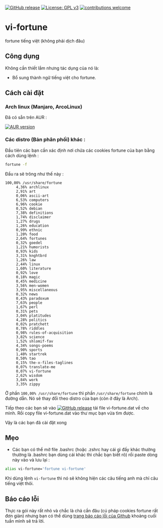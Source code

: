 [![GitHub release](https://img.shields.io/github/release/dino9193/vi-fortune.svg?style=plastic)](https://github.com/dino9193/vi-fortune/releases/latest)
[![License: GPL v3](https://img.shields.io/badge/License-GPL%20v3-blue.svg?style=plastic)](https://opensource.org/licenses/GPL-3.0)
[![contributions welcome](https://img.shields.io/badge/contributions-welcome-brightgreen.svg?style=flat)](https://github.com/dino9193/vi-fortune)

# vi-fortune

fortune tiếng việt (không phải dịch đâu)

## Công dụng

Không cần thiết lắm nhưng tác dụng của nó là:

- Bổ sung thành ngữ tiếng việt cho fortune.

## Cách cài đặt

### Arch linux (Manjaro, ArcoLinux)

Đã có sẵn trên AUR :

[![AUR version](https://img.shields.io/aur/version/vi-fortune?style=plastic&logo=archlinux&logoColor=white)](https://aur.archlinux.org/packages/vi-fortune)

### Các distro (Bản phân phối) khác :

Đầu tiên các bạn cần xác định nơi chứa các cookies fortune của bạn bằng cách dùng lệnh :

```bash
fortune -f
```

Đầu ra sẽ trông như thế này :

```output
100,00% /usr/share/fortune
     4,36% archlinux
     2,91% art
     0,06% ascii-art
     6,53% computers
     6,96% cookie
     0,52% debian
     7,38% definitions
     1,74% disclaimer
     1,27% drugs
     1,26% education
     0,99% ethnic
     1,20% food
     2,64% fortunes
     0,32% goedel
     1,21% humorists
     0,93% kids
     3,31% knghtbrd
     1,26% law
     2,44% linux
     1,60% literature
     0,92% love
     0,18% magic
     0,45% medicine
     3,56% men-women
     3,95% miscellaneous
     0,32% news
     0,43% paradoxum
     7,63% people
     1,67% perl
     0,31% pets
     3,04% platitudes
     4,28% politics
     0,02% pratchett
     0,78% riddles
     0,98% rules-of-acquisition
     3,82% science
     1,52% shlomif-fav
     4,34% songs-poems
     0,90% sports
     1,40% startrek
     0,50% tao
     0,15% the-x-files-taglines
     0,07% translate-me
     0,07% vi-fortune
     2,62% wisdom
     3,84% work
     3,35% zippy
```

Ở phần `100,00% /usr/share/fortune` thì phần `/usr/share/fortune` chính là đường dẫn. Nó sẽ thay đổi theo distro của bạn (còn ở đây là Arch).

Tiếp theo các bạn sẽ vào [![GitHub release](https://img.shields.io/github/release/dino9193/vi-fortune.svg?style=plastic)](https://github.com/dino9193/vi-fortune/releases/latest) tải file vi-fortune.dat về cho mình. Rồi copy file vi-fortune.dat vào thư mục bạn vừa tìm được.

Vậy là các bạn đã cài đặt xong

## Mẹo

- Các bạn có thể mở file .bashrc (hoặc .zshrc hay cái gì đấy khác thường thường là .bashrc bạn dùng cái khác thì chắc bạn biết rõ) rồi paste dòng này vào và lưu lại :

```sh
alias vi-fortune='fortune vi-fortune'
```

Khi dùng lệnh `vi-fortune` thì nó sẽ không hiện các câu tiếng anh mà chỉ câu tiếng việt thôi.

## Báo cáo lỗi

Thực ra gói này rất nhỏ và chắc là chả cần đâu (cú pháp cookies fortune rất đơn giản) nhưng bạn có thể dùng [trang báo cáo lỗi của Github](https://github.com/dino9193/vi-fortune/issues) khoảng cuối tuần mình sẽ trả lời.
